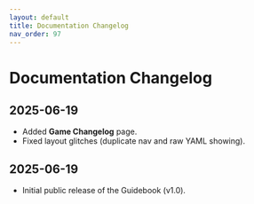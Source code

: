 ```yaml
---
layout: default
title: Documentation Changelog
nav_order: 97
---
```


# Documentation Changelog

## 2025-06-19
* Added **Game Changelog** page.
* Fixed layout glitches (duplicate nav and raw YAML showing).

## 2025-06-19
* Initial public release of the Guidebook (v1.0).

